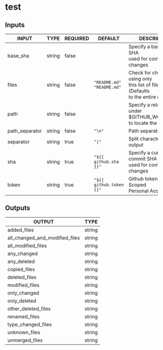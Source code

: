 # test

## Inputs

<!-- AUTO-DOC-INPUT:START - Do not remove or modify this section -->

|     INPUT      |  TYPE  | REQUIRED |              DEFAULT               |                                       DESCRIPTION                                       |
|----------------|--------|----------|------------------------------------|-----------------------------------------------------------------------------------------|
|    base_sha    | string |  false   |                                    |               Specify a base commit SHA<br>used for comparing changes<br>               |
|     files      | string |  false   | `"README.md"`<br>`"README.md"`<br> | Check for changes using only<br>this list of files (Defaults<br>to the entire repo)<br> |
|      path      | string |  false   |                                    |     Specify a relative path under<br>$GITHUB_WORKSPACE to locate the repository<br>     |
| path_separator | string |  false   |               `"\n"`               |                                   Path separator<br>                                    |
|   separator    | string |   true   |               `"\|"`               |                          Split character for array output<br>                           |
|      sha       | string |   true   |       `"${{ github.sha }}"`        |             Specify a current commit SHA<br>used for comparing changes<br>              |
|     token      | string |   true   |      `"${{ github.token }}"`       |                Github token or Repo Scoped<br>Personal Access Token<br>                 |

<!-- AUTO-DOC-INPUT:END -->

## Outputs

<!-- AUTO-DOC-OUTPUT:START - Do not remove or modify this section -->

|             OUTPUT             |  TYPE  |
|--------------------------------|--------|
|          added_files           | string |
| all_changed_and_modified_files | string |
|       all_modified_files       | string |
|          any_changed           | string |
|          any_deleted           | string |
|          copied_files          | string |
|         deleted_files          | string |
|         modified_files         | string |
|          only_changed          | string |
|          only_deleted          | string |
|      other_deleted_files       | string |
|         renamed_files          | string |
|       type_changed_files       | string |
|         unknown_files          | string |
|         unmerged_files         | string |

<!-- AUTO-DOC-OUTPUT:END -->

